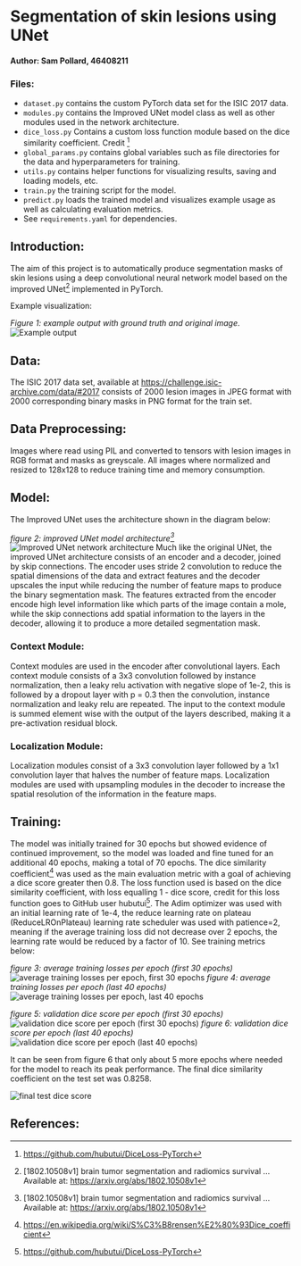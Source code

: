 # Segmentation of skin lesions using UNet
#### Author: Sam Pollard, 46408211

### Files:
* `dataset.py` contains the custom PyTorch data set for the ISIC 2017 data.
* `modules.py` contains the Improved UNet model class as well as other modules used in the network architecture.
* `dice_loss.py` Contains a custom loss function module based on the dice similarity coefficient. Credit [^3]
* `global_params.py` contains global variables such as file directories for the data and hyperparameters for training.
* `utils.py` contains helper functions for visualizing results, saving and loading models, etc.
* `train.py` the training script for the model.
* `predict.py` loads the trained model and visualizes example usage as well as calculating evaluation metrics.
* See `requirements.yaml` for dependencies.

## Introduction:
The aim of this project is to automatically produce segmentation masks of skin lesions using a deep convolutional neural network model based on the improved UNet[^1] implemented in PyTorch.

Example visualization:

*Figure 1: example output with ground truth and original image*.
![Example output](readme_images/example2.png)

## Data:
The ISIC 2017 data set, available at https://challenge.isic-archive.com/data/#2017 consists of 2000 lesion images in JPEG format with 2000 corresponding binary masks in PNG format for the train set.

## Data Preprocessing:
Images where read using PIL and converted to tensors with lesion images in RGB format and masks as greyscale. All images where normalized and resized to 128x128 to reduce training time and memory consumption.

## Model:
The Improved UNet uses the architecture shown in the diagram below:

*figure 2: improved UNet model architecture[^1]*
![Improved UNet network architecture](readme_images/improved_unet_architecture.PNG)
Much like the original UNet, the improved UNet architecture consists of an encoder and a decoder, joined by skip connections. The encoder uses stride 2 convolution to reduce the spatial dimensions of the data and extract features and the decoder upscales the input while reducing the number of feature maps to produce the binary segmentation mask. The features extracted from the encoder encode high level information like which parts of the image contain a mole, while the skip connections add spatial information to the layers in the decoder, allowing it to produce a more detailed segmentation mask.

### Context Module:
Context modules are used in the encoder after convolutional layers. Each context module consists of a 3x3 convolution followed by instance normalization, then a leaky relu activation with negative slope of 1e-2, this is followed by a dropout layer with p = 0.3 then the convolution, instance normalization and leaky relu are repeated. The input to the context module is summed element wise with the output of the layers described, making it a pre-activation residual block. 

### Localization Module:
Localization modules consist of a 3x3 convolution layer followed by a 1x1 convolution layer that halves the number of feature maps. Localization modules are used with upsampling modules in the decoder to increase the spatial resolution of the information in the feature maps.

## Training:
The model was initially trained for 30 epochs but showed evidence of continued improvement, so the model was loaded and fine tuned for an additional 40 epochs, making a total of 70 epochs. The dice similarity coefficient[^2] was used as the main evaluation metric with a goal of achieving a dice score greater then 0.8. The loss function used is based on the dice similarity coefficient, with loss equalling 1 - dice score, credit for this loss function goes to GitHub user hubutui[^3]. The Adim optimizer was used with an initial learning rate of 1e-4, the reduce learning rate on plateau (ReduceLROnPlateau) learning rate scheduler was used with patience=2, meaning if the average training loss did not decrease over 2 epochs, the learning rate would be reduced by a factor of 10.
See training metrics below:

*figure 3: average training losses per epoch (first 30 epochs)*
![average training losses per epoch, first 30 epochs](readme_images/epoch_losses_t2.png)
*figure 4: average training losses per epoch (last 40 epochs)*
![average training losses per epoch, last 40 epochs](readme_images/epoch_losses_t3.png)

*figure 5: validation dice score per epoch (first 30 epochs)*
![validation dice score per epoch (first 30 epochs)](readme_images/dice_scores_t2.png)
*figure 6: validation dice score per epoch (last 40 epochs)*
![validation dice score per epoch (last 40 epochs)](readme_images/dice_scores_t3.png)

It can be seen from figure 6 that only about 5 more epochs where needed for the model to reach its peak performance. The final dice similarity coefficient on the test set was 0.8258.

![final test dice score](readme_images/dice_score.PNG)




## References:
[^1]: [1802.10508v1] brain tumor segmentation and radiomics survival ... Available at: https://arxiv.org/abs/1802.10508v1
[^2]: https://en.wikipedia.org/wiki/S%C3%B8rensen%E2%80%93Dice_coefficient
[^3]: https://github.com/hubutui/DiceLoss-PyTorch
